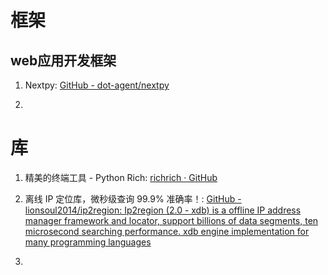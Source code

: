 # 框架

## web应用开发框架
1. Nextpy: [GitHub - dot-agent/nextpy](https://github.com/dot-agent/nextpy)

2. 

# 库

1. 精美的终端工具 - Python Rich: [richrich · GitHub](https://github.com/textualize/rich/blob/master/README.cn.md)

2. 离线 IP 定位库，微秒级查询 99.9% 准确率！: [GitHub - lionsoul2014/ip2region: Ip2region (2.0 - xdb) is a offline IP address manager framework and locator, support billions of data segments, ten microsecond searching performance. xdb engine implementation for many programming languages](https://github.com/lionsoul2014/ip2region)
3. 